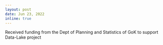 ```yaml
---
layout: post
date: Jun 23, 2022
inline: true
---
```


Received funding from the Dept of Planning and Statistics of GoK  to support Data-Lake project
